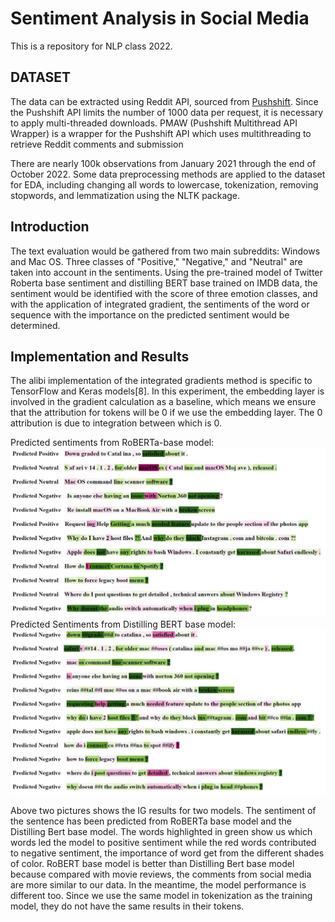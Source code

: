# Sentiment Analysis in Social Media 
This is a repository for NLP class 2022.

## DATASET
The data can be extracted using Reddit API, sourced from [Pushshift](https://files.pushshift.io/reddit/). Since the Pushshift API limits the number of 1000 data per request, it is necessary to apply multi-threaded downloads. PMAW (Pushshift Multithread API Wrapper) is a wrapper for the Pushshift API which uses multithreading to retrieve Reddit comments and submission

There are nearly 100k observations from January 2021 through the end of October 2022. Some data preprocessing methods are applied to the dataset for EDA,  including changing all words to lowercase, tokenization, removing stopwords, and lemmatization using the NLTK package.

## Introduction
The text evaluation would be gathered from two main subreddits: Windows and Mac OS. Three classes of "Positive," "Negative," and "Neutral" are taken into account in the sentiments. Using the pre-trained model of Twitter Roberta base sentiment and distilling BERT base trained on IMDB data, the sentiment would be identified with the score of three emotion classes, and with the application of integrated gradient, the sentiments of the word or sequence with the importance on the predicted sentiment would be determined. 

## Implementation and Results
The alibi implementation of the integrated gradients method is specific to TensorFlow and Keras models[8]. In this experiment, the embedding layer is involved in the gradient calculation as a baseline, which means we ensure that the attribution for tokens will be 0 if we use the embedding layer. The 0 attribution is due to integration between which is 0.

Predicted sentiments from RoBERTa-base model:
![Results](images/pic1.jpg "Predicted sentiments from RoBERTa-base model")
Predicted Sentiments from Distilling BERT base model:
![Results](images/pic2.jpg " Predicted Sentiments from Distilling BERT base model")


Above two pictures shows the IG results for two models. The sentiment of the sentence has been predicted from RoBERTa base model and the Distilling Bert base model. The words highlighted in green show us which words led the model to positive sentiment while the red words contributed to negative sentiment, the importance of word get from the different shades of color. 
RoBERT base model is better than Distilling Bert base model because compared with movie reviews, the comments from social media are more similar to our data. In the meantime, the model performance is different too. Since we use the same model in tokenization as the training model, they do not have the same results in their tokens.

